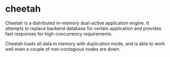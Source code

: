 cheetah
=======


Cheetah is a distributed in-memory dual-active application engine. It attempts to replace backend database for certain application and provides fast responses for high-concurrency requirements.

Cheetah loads all data in memory with duplication mode, and is able to work well even a couple of non-contagious nodes are down.

